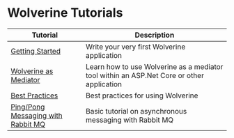 # Wolverine Tutorials

| Tutorial                                                   | Description                                                                         |
|------------------------------------------------------------|-------------------------------------------------------------------------------------|
| [Getting Started](getting-started.md)                      | Write your very first Wolverine application                                         |
| [Wolverine as Mediator](mediator.md)                       | Learn how to use Wolverine as a mediator tool within an ASP.Net Core or other application |
| [Best Practices](best-practices.md)                        | Best practices for using Wolverine                                                  |
| [Ping/Pong Messaging with Rabbit MQ](ping-pong.md)         | Basic tutorial on asynchronous messaging with Rabbit MQ                             |
